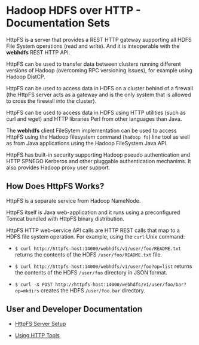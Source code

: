 <!---
  Licensed under the Apache License, Version 2.0 (the "License");
  you may not use this file except in compliance with the License.
  You may obtain a copy of the License at

   http://www.apache.org/licenses/LICENSE-2.0

  Unless required by applicable law or agreed to in writing, software
  distributed under the License is distributed on an "AS IS" BASIS,
  WITHOUT WARRANTIES OR CONDITIONS OF ANY KIND, either express or implied.
  See the License for the specific language governing permissions and
  limitations under the License. See accompanying LICENSE file.
-->

Hadoop HDFS over HTTP - Documentation Sets
==========================================

HttpFS is a server that provides a REST HTTP gateway supporting all HDFS File System operations (read and write). And it is inteoperable with the **webhdfs** REST HTTP API.

HttpFS can be used to transfer data between clusters running different versions of Hadoop (overcoming RPC versioning issues), for example using Hadoop DistCP.

HttpFS can be used to access data in HDFS on a cluster behind of a firewall (the HttpFS server acts as a gateway and is the only system that is allowed to cross the firewall into the cluster).

HttpFS can be used to access data in HDFS using HTTP utilities (such as curl and wget) and HTTP libraries Perl from other languages than Java.

The **webhdfs** client FileSytem implementation can be used to access HttpFS using the Hadoop filesystem command (`hadoop fs`) line tool as well as from Java applications using the Hadoop FileSystem Java API.

HttpFS has built-in security supporting Hadoop pseudo authentication and HTTP SPNEGO Kerberos and other pluggable authentication mechanims. It also provides Hadoop proxy user support.

How Does HttpFS Works?
----------------------

HttpFS is a separate service from Hadoop NameNode.

HttpFS itself is Java web-application and it runs using a preconfigured Tomcat bundled with HttpFS binary distribution.

HttpFS HTTP web-service API calls are HTTP REST calls that map to a HDFS file system operation. For example, using the `curl` Unix command:

* `$ curl http://httpfs-host:14000/webhdfs/v1/user/foo/README.txt` returns the contents of the HDFS `/user/foo/README.txt` file.

* `$ curl http://httpfs-host:14000/webhdfs/v1/user/foo?op=list` returns the contents of the HDFS `/user/foo` directory in JSON format.

* `$ curl -X POST http://httpfs-host:14000/webhdfs/v1/user/foo/bar?op=mkdirs` creates the HDFS `/user/foo.bar` directory.

User and Developer Documentation
--------------------------------

* [HttpFS Server Setup](./ServerSetup.html)

* [Using HTTP Tools](./UsingHttpTools.html)
